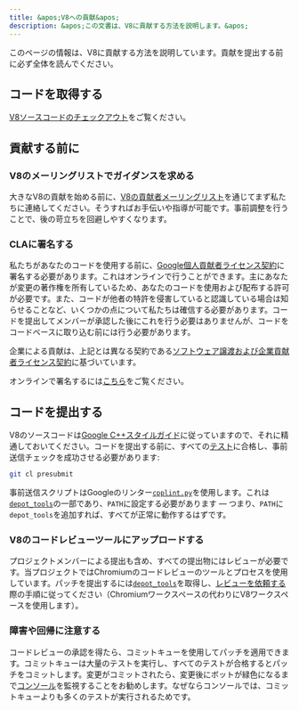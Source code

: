 ```yaml
---
title: &apos;V8への貢献&apos;
description: &apos;この文書は、V8に貢献する方法を説明します。&apos;
---
```

このページの情報は、V8に貢献する方法を説明しています。貢献を提出する前に必ず全体を読んでください。

## コードを取得する

[V8ソースコードのチェックアウト](/docs/source-code)をご覧ください。

## 貢献する前に

### V8のメーリングリストでガイダンスを求める

大きなV8の貢献を始める前に、[V8の貢献者メーリングリスト](https://groups.google.com/group/v8-dev)を通じてまず私たちに連絡してください。そうすればお手伝いや指導が可能です。事前調整を行うことで、後の苛立ちを回避しやすくなります。

### CLAに署名する

私たちがあなたのコードを使用する前に、[Google個人貢献者ライセンス契約](https://cla.developers.google.com/about/google-individual)に署名する必要があります。これはオンラインで行うことができます。主にあなたが変更の著作権を所有しているため、あなたのコードを使用および配布する許可が必要です。また、コードが他者の特許を侵害していると認識している場合は知らせることなど、いくつかの点について私たちは確信する必要があります。コードを提出してメンバーが承認した後にこれを行う必要はありませんが、コードをコードベースに取り込む前には行う必要があります。

企業による貢献は、上記とは異なる契約である[ソフトウェア譲渡および企業貢献者ライセンス契約](https://cla.developers.google.com/about/google-corporate)に基づいています。

オンラインで署名するには[こちら](https://cla.developers.google.com/)をご覧ください。

## コードを提出する

V8のソースコードは[Google C++スタイルガイド](https://google.github.io/styleguide/cppguide.html)に従っていますので、それに精通しておいてください。コードを提出する前に、すべての[テスト](/docs/test)に合格し、事前送信チェックを成功させる必要があります:

```bash
git cl presubmit
```

事前送信スクリプトはGoogleのリンター[`cpplint.py`](https://raw.githubusercontent.com/google/styleguide/gh-pages/cpplint/cpplint.py)を使用します。これは[`depot_tools`](https://dev.chromium.org/developers/how-tos/install-depot-tools)の一部であり、`PATH`に設定する必要があります — つまり、`PATH`に`depot_tools`を追加すれば、すべてが正常に動作するはずです。

### V8のコードレビューツールにアップロードする

プロジェクトメンバーによる提出も含め、すべての提出物にはレビューが必要です。当プロジェクトではChromiumのコードレビューのツールとプロセスを使用しています。パッチを提出するには[`depot_tools`](https://dev.chromium.org/developers/how-tos/install-depot-tools)を取得し、[レビューを依頼する](https://chromium.googlesource.com/chromium/src/+/master/docs/contributing.md)際の手順に従ってください（Chromiumワークスペースの代わりにV8ワークスペースを使用します）。

### 障害や回帰に注意する

コードレビューの承認を得たら、コミットキューを使用してパッチを適用できます。コミットキューは大量のテストを実行し、すべてのテストが合格するとパッチをコミットします。変更がコミットされたら、変更後にボットが緑色になるまで[コンソール](https://ci.chromium.org/p/v8/g/main/console)を監視することをお勧めします。なぜならコンソールでは、コミットキューよりも多くのテストが実行されるためです。

